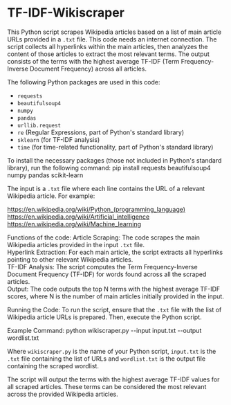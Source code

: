 # TF-IDF-Wikiscraper
This Python script scrapes Wikipedia articles based on a list of main article URLs provided in a `.txt` file. This code needs an internet connection.
The script collects all hyperlinks within the main articles, then analyzes the content of those articles to extract the most relevant terms. 
The output consists of the terms with the highest average TF-IDF (Term Frequency-Inverse Document Frequency) across all articles.

The following Python packages are used in this code:
- `requests`
- `beautifulsoup4`
- `numpy`
- `pandas`
- `urllib.request`
- `re` (Regular Expressions, part of Python's standard library)
- `sklearn` (for TF-IDF analysis)
- `time` (for time-related functionality, part of Python's standard library)

To install the necessary packages (those not included in Python's standard library), run the following command:
pip install requests beautifulsoup4 numpy pandas scikit-learn



The input is a `.txt` file where each line contains the URL of a relevant Wikipedia article. For example:

https://en.wikipedia.org/wiki/Python_(programming_language)  
https://en.wikipedia.org/wiki/Artificial_intelligence  
https://en.wikipedia.org/wiki/Machine_learning  

Functions of the code:
Article Scraping: The code scrapes the main Wikipedia articles provided in the input `.txt` file.  
Hyperlink Extraction: For each main article, the script extracts all hyperlinks pointing to other relevant Wikipedia articles.  
TF-IDF Analysis: The script computes the Term Frequency-Inverse Document Frequency (TF-IDF) for words found across all the scraped articles.  
Output: The code outputs the top N terms with the highest average TF-IDF scores, where N is the number of main articles initially provided in the input.

Running the Code:
To run the script, ensure that the `.txt` file with the list of Wikipedia article URLs is prepared. Then, execute the Python script.

Example Command:
python wikiscraper.py --input input.txt --output wordlist.txt

Where `wikiscraper.py` is the name of your Python script, `input.txt` is the `.txt` file containing the list of URLs and `wordlist.txt` is the output file containing the scraped wordlist.

The script will output the terms with the highest average TF-IDF values for all scraped articles. These terms can be considered the most relevant across the provided Wikipedia articles.
